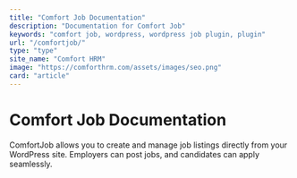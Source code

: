 ```yaml
---
title: "Comfort Job Documentation"
description: "Documentation for Comfort Job"
keywords: "comfort job, wordpress, wordpress job plugin, plugin"
url: "/comfortjob/"
type: "type"
site_name: "Comfort HRM"
image: "https://comforthrm.com/assets/images/seo.png"
card: "article"
---
```


# Comfort Job Documentation

ComfortJob allows you to create and manage job listings directly from your WordPress site. Employers can post jobs, and candidates can apply seamlessly.


